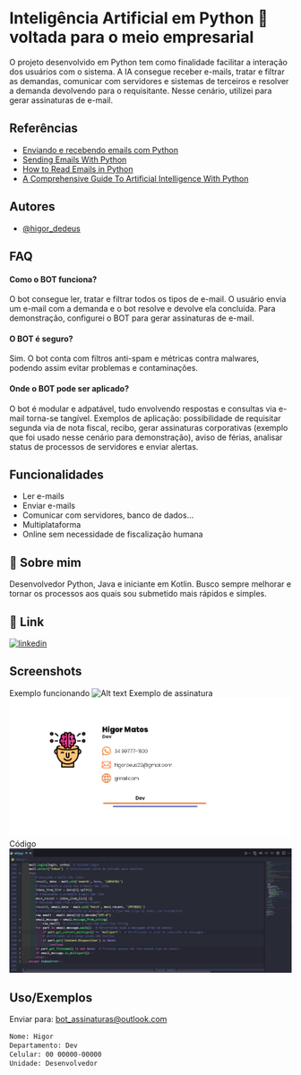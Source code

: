 
# Inteligência Artificial em Python 🐍 voltada para o meio empresarial

O projeto desenvolvido em Python tem como finalidade facilitar a interação dos usuários com o sistema.
A IA consegue receber e-mails, tratar e filtrar as demandas, comunicar com servidores e sistemas de terceiros e resolver a demanda devolvendo para o requisitante.
Nesse cenário, utilizei para gerar assinaturas de e-mail.


## Referências

 - [Enviando e recebendo emails com Python](https://humberto.io/pt-br/blog/enviando-e-recebendo-emails-com-python/#:~:text=Os%20Protocolos%20de%20email&text=Estes%20protocolos%20s%C3%A3o%20definidos%20e,entre%20sistemas%20como%20a%20internet.)
 - [Sending Emails With Python](https://realpython.com/python-send-email/)
 - [How to Read Emails in Python](https://www.thepythoncode.com/article/reading-emails-in-python)
 - [A Comprehensive Guide To Artificial Intelligence With Python](https://www.edureka.co/blog/artificial-intelligence-with-python/)


## Autores

- [@higor_dedeus](https://github.com/Higor-Matos)


## FAQ

#### Como o BOT funciona?

O bot consegue ler, tratar e filtrar todos os tipos de e-mail.
O usuário envia um e-mail com a demanda e o bot resolve e devolve ela concluída.
Para demonstração, configurei o BOT para gerar assinaturas de e-mail.

#### O BOT é seguro?

Sim. O bot conta com filtros anti-spam e métricas contra malwares, podendo assim evitar problemas e contaminações.

#### Onde o BOT pode ser aplicado?

O bot é modular e adpatável, tudo envolvendo respostas e consultas via e-mail torna-se tangível. Exemplos de aplicação: possibilidade de requisitar segunda via de nota fiscal, recibo, gerar assinaturas corporativas (exemplo que foi usado nesse cenário para demonstração), aviso de férias, analisar status de processos de servidores e enviar alertas.

## Funcionalidades

- Ler e-mails
- Enviar e-mails
- Comunicar com servidores, banco de dados...
- Multiplataforma
- Online sem necessidade de fiscalização humana


## 🚀 Sobre mim
Desenvolvedor Python, Java e iniciante em Kotlin. Busco sempre melhorar e tornar os processos aos quais sou submetido mais rápidos e simples.


## 🔗 Link
[![linkedin](https://img.shields.io/badge/linkedin-0A66C2?style=for-the-badge&logo=linkedin&logoColor=white)](https://www.linkedin.com/in/higor-de-deus-matos-3b0531207/)


## Screenshots
 Exemplo funcionando
![Alt text](func.gif)
 Exemplo de assinatura
![Screenshot](Screenshot.png)
 Código
![Codigo](Codigo.png)


## Uso/Exemplos

Enviar para: bot_assinaturas@outlook.com
```
Nome: Higor
Departamento: Dev
Celular: 00 00000-00000
Unidade: Desenvolvedor

```

